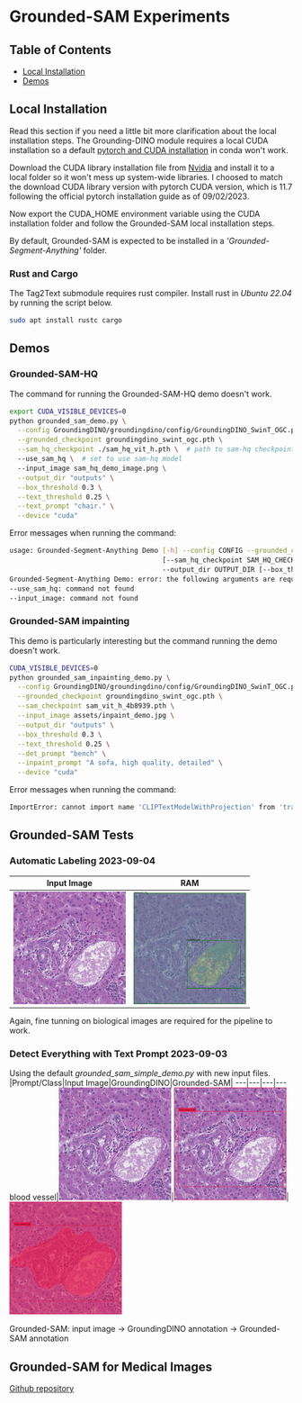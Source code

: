 # Grounded-SAM Experiments
## Table of Contents
* [Local Installation](https://github.com/yliu7366/yliu_utilities/blob/master/tutorials/Grounded-SAM/README.md#local-installation)
* [Demos](https://github.com/yliu7366/yliu_utilities/blob/master/tutorials/Grounded-SAM/README.md#demos)

## Local Installation
Read this section if you need a little bit more clarification about the local installation steps. The Grounding-DINO module requires a local CUDA installation so a default [pytorch and CUDA installation](https://pytorch.org/get-started/locally/) in conda won't work.  

Download the CUDA library installation file from [Nvidia](https://developer.nvidia.com/cuda-toolkit-archive) and install it to a local folder so it won't mess up system-wide libraries. I choosed to match the download CUDA library version with pytorch CUDA version, which is 11.7 following the official pytorch installation guide as of 09/02/2023.  

Now export the CUDA_HOME environment variable using the CUDA installation folder and follow the Grounded-SAM local installation steps.

By default, Grounded-SAM is expected to be installed in a *'Grounded-Segment-Anything'* folder.  

### Rust and Cargo
The Tag2Text submodule requires rust compiler. Install rust in *Ubuntu 22.04* by running the script below.
```bash
sudo apt install rustc cargo
```
## Demos
### Grounded-SAM-HQ
The command for running the Grounded-SAM-HQ demo doesn't work. 
```bash
export CUDA_VISIBLE_DEVICES=0
python grounded_sam_demo.py \
  --config GroundingDINO/groundingdino/config/GroundingDINO_SwinT_OGC.py \
  --grounded_checkpoint groundingdino_swint_ogc.pth \
  --sam_hq_checkpoint ./sam_hq_vit_h.pth \  # path to sam-hq checkpoint
  --use_sam_hq \  # set to use sam-hq model
  --input_image sam_hq_demo_image.png \
  --output_dir "outputs" \
  --box_threshold 0.3 \
  --text_threshold 0.25 \
  --text_prompt "chair." \
  --device "cuda"
```
Error messages when running the command:
```bash
usage: Grounded-Segment-Anything Demo [-h] --config CONFIG --grounded_checkpoint GROUNDED_CHECKPOINT [--sam_checkpoint SAM_CHECKPOINT]
                                      [--sam_hq_checkpoint SAM_HQ_CHECKPOINT] [--use_sam_hq] --input_image INPUT_IMAGE --text_prompt TEXT_PROMPT
                                      --output_dir OUTPUT_DIR [--box_threshold BOX_THRESHOLD] [--text_threshold TEXT_THRESHOLD] [--device DEVICE]
Grounded-Segment-Anything Demo: error: the following arguments are required: --input_image, --text_prompt, --output_dir/-o
--use_sam_hq: command not found
--input_image: command not found
```
### Grounded-SAM impainting
This demo is particularly interesting but the command running the demo doesn't work.
```bash
CUDA_VISIBLE_DEVICES=0
python grounded_sam_inpainting_demo.py \
  --config GroundingDINO/groundingdino/config/GroundingDINO_SwinT_OGC.py \
  --grounded_checkpoint groundingdino_swint_ogc.pth \
  --sam_checkpoint sam_vit_h_4b8939.pth \
  --input_image assets/inpaint_demo.jpg \
  --output_dir "outputs" \
  --box_threshold 0.3 \
  --text_threshold 0.25 \
  --det_prompt "bench" \
  --inpaint_prompt "A sofa, high quality, detailed" \
  --device "cuda"
```

Error messages when running the command:
```bash
ImportError: cannot import name 'CLIPTextModelWithProjection' from 'transformers'
```
## Grounded-SAM Tests
### Automatic Labeling 2023-09-04
|Input Image|RAM|
---|---
<img src="https://github.com/yliu7366/yliu_utilities/blob/master/tutorials/SAM/data/he_sam_test.jpg" width="200px" height="200px">|<img src="https://github.com/yliu7366/yliu_utilities/blob/master/tutorials/Grounded-SAM/results/automatic_label_output_he_sam_test.jpg" width="200px" height="200px">  

Again, fine tunning on biological images are required for the pipeline to work.

### Detect Everything with Text Prompt 2023-09-03
Using the default *grounded_sam_simple_demo.py* with new input files.  
|Prompt/Class|Input Image|GroundingDINO|Grounded-SAM|
---|---|---|---
blood vessel|<img src="https://github.com/yliu7366/yliu_utilities/blob/master/tutorials/SAM/data/he_sam_test.jpg" width="200px" height="200px">|<img src="https://github.com/yliu7366/yliu_utilities/blob/master/tutorials/Grounded-SAM/results/groundingdino_annotated_image_he_sam_test.jpg" width="200px" height="200px">|<img src="https://github.com/yliu7366/yliu_utilities/blob/master/tutorials/Grounded-SAM/results/grounded_sam_annotated_image_he_sam_test.jpg" width="200px" height="200px">

Grounded-SAM: input image -> GroundingDINO annotation -> Grounded-SAM annotation

## Grounded-SAM for Medical Images
[Github repository](https://github.com/rajpurkarlab/Grounded-SAM)
